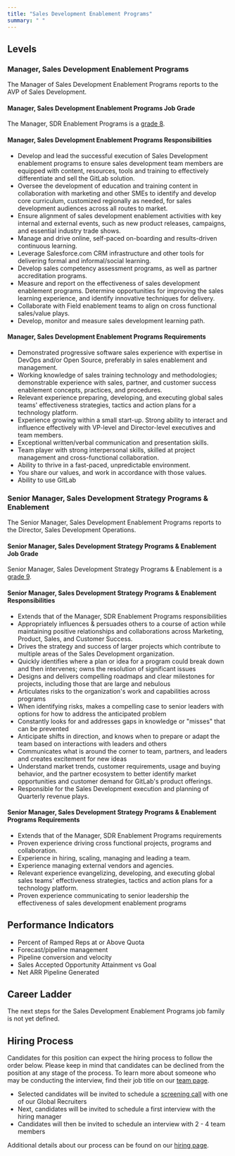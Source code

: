```yaml
---
title: "Sales Development Enablement Programs"
summary: " "
---
```


## Levels

### Manager, Sales Development Enablement Programs

The Manager of Sales Development Enablement Programs reports to the AVP of Sales Development.

#### Manager, Sales Development Enablement Programs Job Grade

The Manager, SDR Enablement Programs is a [grade 8](/handbook/total-rewards/compensation/compensation-calculator/#gitlab-job-grades).

#### Manager, Sales Development Enablement Programs Responsibilities

- Develop and lead the successful execution of Sales Development enablement programs to ensure sales development team members are equipped with content, resources, tools and training to effectively differentiate and sell the GitLab solution.
- Oversee the development of education and training content in collaboration with marketing and other SMEs to identify and develop core curriculum, customized regionally as needed, for sales development audiences across all routes to market.
- Ensure alignment of sales development enablement activities with key internal and external events, such as new product releases, campaigns, and essential industry trade shows.
- Manage and drive online, self-paced on-boarding and results-driven continuous learning.
- Leverage Salesforce.com CRM infrastructure and other tools for delivering formal and informal/social learning.
- Develop sales competency assessment programs, as well as partner accreditation programs.
- Measure and report on the effectiveness of sales development enablement programs. Determine opportunities for improving the sales learning experience, and identify innovative techniques for delivery.
- Collaborate with Field enablement teams to align on cross functional sales/value plays.
- Develop, monitor and measure sales development learning path.

#### Manager, Sales Development Enablement Programs Requirements

- Demonstrated progressive software sales experience with expertise in DevOps and/or Open Source, preferably in sales enablement and management.
- Working knowledge of sales training technology and methodologies; demonstrable experience with sales, partner, and customer success enablement concepts, practices, and procedures.
- Relevant experience preparing, developing, and executing global sales teams' effectiveness strategies, tactics and action plans for a technology platform.
- Experience growing within a small start-up. Strong ability to interact and influence effectively with VP-level and Director-level executives and team members.
- Exceptional written/verbal communication and presentation skills.
- Team player with strong interpersonal skills, skilled at project management and cross-functional collaboration.
- Ability to thrive in a fast-paced, unpredictable environment.
- You share our values, and work in accordance with those values.
- Ability to use GitLab

### Senior Manager, Sales Development Strategy Programs & Enablement

The Senior Manager, Sales Development Enablement Programs reports to the Director, Sales Development Operations.

#### Senior Manager, Sales Development Strategy Programs & Enablement Job Grade

Senior Manager, Sales Development Strategy Programs & Enablement is a [grade 9](/handbook/total-rewards/compensation/compensation-calculator/#gitlab-job-grades).

#### Senior Manager, Sales Development Strategy Programs & Enablement Responsibilities

- Extends that of the Manager, SDR Enablement Programs responsibilities
- Appropriately influences & persuades others to a course of action while maintaining positive relationships and collaborations across Marketing, Product, Sales, and Customer Success.
- Drives the strategy and success of larger projects which contribute to multiple areas of the Sales Development organization.
- Quickly identifies where a plan or idea for a program could break down and then intervenes; owns the resolution of significant issues
- Designs and delivers compelling roadmaps and clear milestones for projects, including those that are large and nebulous
- Articulates risks to the organization's work and capabilities across programs
- When identifying risks, makes a compelling case to senior leaders with options for how to address the anticipated problem
- Constantly looks for and addresses gaps in knowledge or "misses" that can be prevented
- Anticipate shifts in direction, and knows when to prepare or adapt the team based on interactions with leaders and others
- Communicates what is around the corner to team, partners, and leaders and creates excitement for new ideas
- Understand market trends, customer requirements, usage and buying behavior, and the partner ecosystem to better identify market opportunities and customer demand for GitLab's product offerings.
- Responsible for the Sales Development execution and planning of Quarterly revenue plays.

#### Senior Manager, Sales Development Strategy Programs & Enablement Programs Requirements

- Extends that of the Manager, SDR Enablement Programs requirements
- Proven experience driving cross functional projects, programs and collaboration.
- Experience in hiring, scaling, managing and leading a team.
- Experience managing external vendors and agencies.
- Relevant experience evangelizing, developing, and executing global sales teams' effectiveness strategies, tactics and action plans for a technology platform.
- Proven experience communicating to senior leadership the effectiveness of sales development enablement programs

## Performance Indicators

- Percent of Ramped Reps at or Above Quota
- Forecast/pipeline management
- Pipeline conversion and velocity
- Sales Accepted Opportunity Attainment vs Goal
- Net ARR Pipeline Generated

## Career Ladder

The next steps for the Sales Development Enablement Programs job family is not yet defined.

## Hiring Process

Candidates for this position can expect the hiring process to follow the order below. Please keep in mind that candidates can be declined from the position at any stage of the process. To learn more about someone who may be conducting the interview, find their job title on our [team page](/handbook/company/team/).

- Selected candidates will be invited to schedule a [screening call](/handbook/hiring/#screening-call) with one of our Global Recruiters
- Next, candidates will be invited to schedule a first interview with the hiring manager
- Candidates will then be invited to schedule an interview with 2 - 4 team members

Additional details about our process can be found on our [hiring page](/handbook/hiring/).
